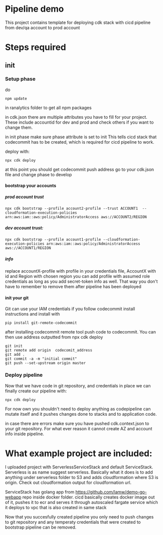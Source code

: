# Pipeline demo

This project contains template for deploying cdk stack with cicd pipeline from dev/qa account to prod account

# Steps required

## init
### Setup phase

do 
```
npm update 
```
in ranalytics folder to get all npm packages

in cdk.json there are multiple attributes you have to fill for your project. These include accountid for dev and prod and check others if you want to change them.

in init phase make sure phase attribute is set to init
This tells cicd stack that codecommit has to be created, which is required for cicd pipeline to work.

deploy with: 
```
npx cdk deploy
```
at this point you should get codecommit push address
go to your cdk.json file and change phase to develop

#### bootstrap your accounts

##### prod account trust
```
npx cdk bootstrap --profile account2-profile --trust ACCOUNT1  --cloudformation-execution-policies arn:aws:iam::aws:policy/AdministratorAccess aws://ACCOUNT2/REGION
```
##### dev account trust:
```
npx cdk bootstrap --profile account1-profile --cloudformation-execution-policies arn:aws:iam::aws:policy/AdministratorAccess aws://ACCOUNT1/REGION
```
##### info
replace accountX-profile with profile in your credentials file, AccountX with id and Region with chosen region
you can add profile with assumed role credentials as long as you add secret-token info as well. That way you don't have to remember to remove them after pipeline has been deployed

#### init your git
Git can use your IAM credentials if you follow codecommit install instructions and install with 
```
pip install git-remote-codecommit
```
after installing codecommit remote tool push code to codecommit. You can then use address  outputted from npx cdk deploy 
```
git init
git remote add origin  codecomit_address
git add .
git commit -a -m "initial commit"
git push --set-upstream origin master
```


### Deploy pipeline
Now that we have code in git repository, and credentials in place we can finally create our pipeline with:
```
npx cdk deploy
```
For now own you shouldn't need to deploy anything as codepipeline can mutate itself and it pushes changes done to stacks and to application code.

in case there are errors make sure you have pushed cdk.context.json to your git repository. For what ever reason it cannot create AZ and account info inside pipeline.



# What example project are included:

I uploaded project with ServerlessServiceStack and default ServiceStack. Serverless is as name suggest serverless. Basically what it does is to add anything under serverless folder to S3 and adds cloudformation where S3 is origin. Check out cloudformation output for cloudformation url.

ServiceStack has golang app from https://github.com/lamw/demo-go-webapp repo inside docker folder. cicd basically creates docker image out of it, pushes it to ecr and serves it through autoscaled fargate service which it deploys to vpc that is also created in same stack


Now that you succesfully created pipeline you only need to push changes to git repository and any temperaty credentials that were created to bootstrap pipeline can be removed.
